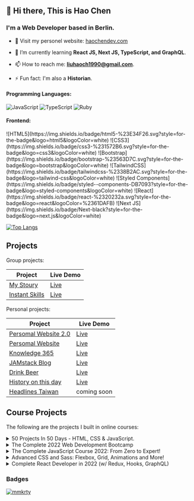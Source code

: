 ## 👋 Hi there, This is Hao Chen
### I'm a Web Developer based in Berlin.

- 🔭 Visit my personel website: [haochendev.com](https://www.haochendev.com/)

- 🌱 I’m currently learning **React JS, Next JS, TypeScript, and GraphQL**.

- 📫 How to reach me: **liuhaoch1990@gmail.com**.

- ⚡ Fun fact: I'm also a **Historian**.


#### Programming Languages:
![JavaScript](https://img.shields.io/badge/javascript-%23323330.svg?style=for-the-badge&logo=javascript&logoColor=%23F7DF1E)
![TypeScript](https://img.shields.io/badge/typescript-%23007ACC.svg?style=for-the-badge&logo=typescript&logoColor=white)
![Ruby](https://img.shields.io/badge/ruby-%23CC342D.svg?style=for-the-badge&logo=ruby&logoColor=white)
<h4 align="left">Frontend:</h3>
![HTML5](https://img.shields.io/badge/html5-%23E34F26.svg?style=for-the-badge&logo=html5&logoColor=white)
![CSS3](https://img.shields.io/badge/css3-%231572B6.svg?style=for-the-badge&logo=css3&logoColor=white)
![Bootstrap](https://img.shields.io/badge/bootstrap-%23563D7C.svg?style=for-the-badge&logo=bootstrap&logoColor=white)
![TailwindCSS](https://img.shields.io/badge/tailwindcss-%2338B2AC.svg?style=for-the-badge&logo=tailwind-css&logoColor=white)
![Styled Components](https://img.shields.io/badge/styled--components-DB7093?style=for-the-badge&logo=styled-components&logoColor=white)
![React](https://img.shields.io/badge/react-%2320232a.svg?style=for-the-badge&logo=react&logoColor=%2361DAFB)
![Next JS](https://img.shields.io/badge/Next-black?style=for-the-badge&logo=next.js&logoColor=white)

[![Top Langs](https://github-readme-stats.vercel.app/api/top-langs/?username=mmkrty&layout=compact)](https://github.com/mmkrty/github-readme-stats)


## Projects
Group projects:

| Project  | Live Demo      |
| -------- | -------------- |
|[My Stoury](https://github.com/mmkrty/my-stoury)| [Live](http:www.my-stoury.me)|
|[Instant Skills](https://github.com/LauraLoe/InstantSkills)| [Live](https://instantskills.herokuapp.com/)|


Personal projects:

| Project  | Live Demo      |
| -------- | -------------- |
|[Persomal Website 2.0](https://github.com/mmkrty/portfolio-next)| [Live](https://www.haochendev.com)|
|[Persomal Website](https://github.com/mmkrty/myprojects-portfolio-v1.0)| [Live](https://mmkrty.github.io/myprojects-portfolio-v1.0/)|
|[Knowledge 365](https://github.com/mmkrty/myprojects-knowledge-365)| [Live](https://knowledge-365.netlify.app/)|
|[JAMstack Blog](https://github.com/mmkrty/myprojects-blog-JAM)| [Live](https://the-histodev.netlify.app/)|
|[Drink Beer](https://github.com/mmkrty/myprojects-drink-beer) |[Live](https://mmkrty.github.io/myprojects-drink-beer/)|
|[History on this day](https://github.com/mmkrty/myprojects-history-today)| [Live](https://mmkrty.github.io/myprojects-history-today/)|
|[Headlines Taiwan](https://github.com/mmkrty/myprojects-headlines-taiwan)| coming soon|


## Course Projects
The following are the projects I built in online courses:
<details>
  <summary>50 Projects In 50 Days - HTML, CSS & JavaScript.</summary>
   <br /> 
  
  Course Link: [50 Projects In 50 Days](https://www.udemy.com/course/50-projects-50-days/)
   <br /> 
  
|# | Project  | Live Demo      |
|--| -------- | -------------- |
|01| [Expanding Cards](https://github.com/mmkrty/50-expanding-card) | [Live](https://mmkrty.github.io/50-expanding-card/) |
|02| [Progress Steps](https://github.com/mmkrty/50-progress-steps)  | [Live](https://mmkrty.github.io/50-progress-steps/) |
|03| [Rotating Navigation Animation](https://github.com/mmkrty/50-rotating-navigation) | [Live](https://mmkrty.github.io/50-rotating-navigation/) |
|04| [Hidden Search Widget](https://github.com/mmkrty/50-hidden-search)  | [Live](https://mmkrty.github.io/50-hidden-search/) |
|05| [Blurry Loading](https://github.com/mmkrty/50-blurring-loading)  | [Live](https://mmkrty.github.io/50-blurring-loading/) |
|06| [Scroll Animation](https://github.com/mmkrty/50-scroll-animation)  | [Live](https://mmkrty.github.io/50-scroll-animation/) |
|07| [Split Landing Page](https://github.com/mmkrty/50-split-landing-page)  | [Live](https://mmkrty.github.io/50-split-landing-page/) |  
|08| [Form Wave Animation](https://github.com/mmkrty/50-form-wave-animation)  | [Live](https://mmkrty.github.io/50-form-wave-animation/) |  
|09| [Sound Board](https://github.com/mmkrty/50-sound-board)  | [Live](https://mmkrty.github.io/50-sound-board/) |  
|10| [Dad Jokes](https://github.com/mmkrty/50-dad-jokes)  | [Live](https://mmkrty.github.io/50-dad-jokes/) |  
|11| [Event Keycodes](https://github.com/mmkrty/50-event-keycodes)  | [Live](https://mmkrty.github.io/50-event-keycodes/) |  
|12| [Faq Collapse](https://github.com/mmkrty/50-faq-collapse)  | [Live](https://mmkrty.github.io/50-faq-collapse/) |
|13| [Random Choice Picker](https://github.com/mmkrty/50-random-choice-picker)  | [Live](https://mmkrty.github.io/50-random-choice-picker/) |
|14| [Animated Navigation](https://github.com/mmkrty/50-animated-navigation)  | [Live](https://mmkrty.github.io/50-animated-navigation/) |
|15| [Incrementing Counter](https://github.com/mmkrty/50-incrementing-counter)  | [Live](https://mmkrty.github.io/50-incrementing-counter/) |
|16| [Drink Water](https://github.com/mmkrty/50-drink-water)  | [Live](https://mmkrty.github.io/50-drink-water/) |
|17| [Movie App](https://github.com/mmkrty/50-movie-app)  | [Live](https://mmkrty.github.io/50-movie-app/) |
|18| [Background Slider](https://github.com/mmkrty/50-background-slider)  | [Live](https://mmkrty.github.io/50-background-slider/) |
|19| [Theme Clock](https://github.com/mmkrty/50-theme-clock)  | [Live](https://mmkrty.github.io/50-theme-clock/) |
|20| [Button Ripple Effect](https://github.com/mmkrty/50-button-ripple-effect)  | [Live](https://mmkrty.github.io/50-button-ripple-effect/) |
|21| [Drag and Drop](https://github.com/mmkrty/50-drag-n-drop)  | [Live](https://mmkrty.github.io/50-drag-n-drop/) |
|22| [Drawing App](https://github.com/mmkrty/50-drawing-app)  | [Live](https://mmkrty.github.io/50-drawing-app/) |
|23| [Kinetic Css Loader](https://github.com/mmkrty/50-kinetic-css-loader)  | [Live](https://mmkrty.github.io/50-kinetic-css-loader/) |
|24| [Content Placeholder](https://github.com/mmkrty/50-content-placeholder)  | [Live](https://mmkrty.github.io/50-content-placeholder/) |
|25| [Sticky Navbar](https://github.com/mmkrty/50-sticky-navigation)  | [Live](https://mmkrty.github.io/50-sticky-navigation/) |
|26| [Double Vertical Slider](https://github.com/mmkrty/50-double-vertical-slider)  | [Live](https://mmkrty.github.io/50-double-vertical-slider/) |
|27| [Toast Notification](https://github.com/mmkrty/50-toast-notification)  | [Live](https://mmkrty.github.io/50-toast-notification/) |
|28| [Github Profiles](https://github.com/mmkrty/50-github-profile)  | [Live](https://mmkrty.github.io/50-github-profile/) |
|29| [Double Heart Click](https://github.com/mmkrty/50-double-heart-click)  | [Live](https://mmkrty.github.io/50-double-heart-click/) |
|30| [Auto Text Effect](https://github.com/mmkrty/50-auto-text-effect)  | [Live](https://mmkrty.github.io/50-auto-text-effect/) |
|31| [Password Generator](https://github.com/mmkrty/50-password-generator)  | [Live](https://mmkrty.github.io/50-password-generator/) |
|32| [Good Fast Cheap Checkboxes](https://github.com/mmkrty/50-good-cheap-fast-togglebox)  | [Live](https://mmkrty.github.io/50-good-cheap-fast-togglebox/) |
|33| [Notes App](https://github.com/mmkrty/50-notes-app)  | [Live](https://mmkrty.github.io/50-notes-app/) |
|34| [Animated Countdown](https://github.com/mmkrty/50-animated-countdown)  | [Live](https://mmkrty.github.io/50-animated-countdown/) |
|35| [Image Carousel](https://github.com/mmkrty/50-image-carousel)  | [Live](https://mmkrty.github.io/50-image-carousel/) |
|36| [Hover Board](https://github.com/mmkrty/50-hoverboard)  | [Live](https://mmkrty.github.io/50-hoverboard/) |
|37| [Pokedex](https://github.com/mmkrty/50-pokedex)  | [Live](https://mmkrty.github.io/50-pokedex/) |
|38| [Mobile Tab Navigation](https://github.com/mmkrty/50-mobile-tab-navigation)  | [Live](https://mmkrty.github.io/50-mobile-tab-navigation/) |
|39| [Password Strength Background](https://github.com/mmkrty/50-password-strength-background)  | [Live](https://mmkrty.github.io/50-password-strength-background/) |  
|40| [3D Background Boxes](https://github.com/mmkrty/50-3D-background-boxes)  | [Live](https://mmkrty.github.io/50-3D-background-boxes/) |  
|41| [Verify Account UI](https://github.com/mmkrty/50-verifyaccount-UI)  | [Live](https://mmkrty.github.io/50-verifyaccount-UI/) |  
|42| [Live User Filter](https://github.com/mmkrty/50-live-user-filter)  | [Live](https://mmkrty.github.io/50-live-user-filter/) |  
|43| [Feedback UI Design](https://github.com/mmkrty/50-feedback-UI-design)  | [Live](https://mmkrty.github.io/50-feedback-UI-design/) |  
|44| [Custom Range Slider](https://github.com/mmkrty/50-custom-range-slider)  | [Live](https://mmkrty.github.io/50-custom-range-slider/) |  
|45| [Netflix Navigation](https://github.com/mmkrty/50-netflix-navigation)  | [Live](https://mmkrty.github.io/50-netflix-navigation/) |  
|46| [Quiz App](https://github.com/mmkrty/50-quiz-app)  | [Live](https://mmkrty.github.io/50-quiz-app/) |  
|47| [Testimonial Box Switcher](https://github.com/mmkrty/50-testimonial-box)  | [Live](https://mmkrty.github.io/50-testimonial-box/) |  
|48| [Random Image Feed](https://github.com/mmkrty/50-random-image-feed)  | [Live](https://mmkrty.github.io/50-random-image-feed/) |  
|49| [Todo List](https://github.com/mmkrty/50-todo-list)  | [Live](https://mmkrty.github.io/50-todo-list/) |  
|50| [Insect Catch Game](https://github.com/mmkrty/50-insect-catch-game)  | [Live](https://mmkrty.github.io/50-insect-catch-game/) |  
</details>

<details>
  <summary>The Complete 2022 Web Development Bootcamp</summary>
</details>

<details>
  
  <summary>The Complete JavaScript Course 2022: From Zero to Expert!</summary>
  
  
  
   Course Link: [The Complete JavaScript Course 2022: From Zero to Expert!](https://www.udemy.com/course/the-complete-javascript-course/)
  
|# | Project  | Live Demo      |
|--| -------- | -------------- |
|01| [Guessing game](https://github.com/mmkrty/Jonas-js-guessing-game) | [Live](https://mmkrty.github.io/Jonas-js-guessing-game/) |
|02| [Modal window](https://github.com/mmkrty/Jonas-js-modal-window) | [Live](https://mmkrty.github.io/Jonas-js-modal-window/) |
|03| [Pig Game](https://github.com/mmkrty/Jonas-js-pig-game) | [Live](https://mmkrty.github.io/Jonas-js-pig-game/) |
|04| [The Bankist](https://github.com/mmkrty/Jonas-js-bankist-ui) | [Live](https://mmkrty.github.io/Jonas-js-bankist-ui/) |
|05| [The Bankist landing page](https://github.com/mmkrty/Jonas-js-bankist-landing-page) | [Live](https://mmkrty.github.io/Jonas-js-bankist-landing-page/) |
</details>

<details>
  <summary>Advanced CSS and Sass: Flexbox, Grid, Animations and More!</summary>
  
|# | Project  | Live Demo      |
|--| -------- | -------------- |
|01| [Natours](https://github.com/mmkrty/Jonas-advance-css-Natours) | [Live](https://mmkrty.github.io/Jonas-advance-css-Natours/) |
|02| [Trillo](https://github.com/mmkrty/Jonas-advance-css-Trillo) | [Live](https://mmkrty.github.io/Jonas-advance-css-Trillo/) |
</details>


<details>
  <summary>Complete React Developer in 2022 (w/ Redux, Hooks, GraphQL)</summary>
  
  Course Link: [Complete React Developer in 2022 (w/ Redux, Hooks, GraphQL)](https://www.udemy.com/course/complete-react-developer-zero-to-mastery/)
|# | Project  | Live Demo      |
|--| -------- | -------------- |
|01| [Monsters Rolodex](https://github.com/mmkrty/ZTM-react-monster) | [Live](https://ztm-monster-rolodex-haochen.netlify.app/) |
|02| [Crown Clothing](https://github.com/mmkrty/ZTM-react-clothing-shop) | [Live](https://ztm-crown-clothing-haochen.netlify.app/) |
</details>

### Badges
<p align="left"> <a href="https://github.com/ryo-ma/github-profile-trophy"><img src="https://github-profile-trophy.vercel.app/?username=mmkrty" alt="mmkrty" /></a> </p>

<!--
**mmkrty/mmkrty** is a ✨ _special_ ✨ repository because its `README.md` (this file) appears on your GitHub profile.

Here are some ideas to get you started:

- 🔭 I’m currently working on ...
- 🌱 I’m currently learning ...
- 👯 I’m looking to collaborate on ...
- 🤔 I’m looking for help with ...
- 💬 Ask me about ...
- 📫 How to reach me: ...
- 😄 Pronouns: ...
- ⚡ Fun fact: ...
-->
